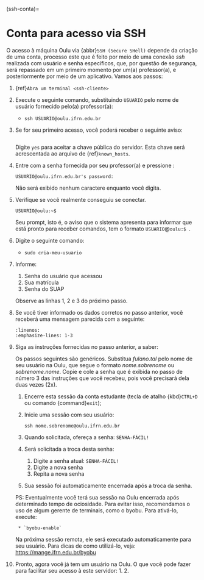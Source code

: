 (ssh-conta)=

# Conta para acesso via SSH

O acesso à máquina Oulu via {abbr}`SSH (Secure SHell)` depende da criação de uma conta, processo este que é feito por meio de uma conexão *ssh* realizada com usuário e senha específicos, que, por questão de segurança, será repassado em um primeiro momento por um(a) professor(a), e posteriormente por meio de um aplicativo. Vamos aos passos:

1. {ref}`Abra um terminal <ssh-cliente>`
2. Execute o seguinte comando, substituindo `USUARIO` pelo nome de usuário fornecido pelo(a) professor(a):
    * `ssh USUARIO@oulu.ifrn.edu.br`
    
3. Se for seu primeiro acesso, você poderá receber o seguinte aviso: 
    ```{literalinclude} teste-autenticidade-servidor.txt
    ```
    Digite `yes` para aceitar a chave pública do servidor. Esta chave será acrescentada ao arquivo de {ref}`known_hosts`.

4. Entre com a senha fornecida por seu professor(a) e pressione :

    ```
    USUARIO@oulu.ifrn.edu.br's password: 
    ```

    Não será exibido nenhum caractere enquanto você digita.

5. Verifique se você realmente conseguiu se conectar.

    ```
    USUARIO@oulu:~$
    ```

    Seu prompt, isto é, o aviso que o sistema apresenta para informar que está pronto para receber comandos, tem o formato `USUARIO`@`oulu:$ `.

6. Digite o seguinte comando:

    * `sudo cria-meu-usuario`

7. Informe:

    1. Senha do usuário que acessou
    2. Sua matrícula
    3. Senha do SUAP

    Observe as linhas 1, 2 e 3 do próximo passo.

8. Se você tiver informado os dados corretos no passo anterior, você receberá uma mensagem parecida com a seguinte:

    ```{literalinclude} cria-meu-usuario.txt
    :linenos:
    :emphasize-lines: 1-3
    ```

9. Siga as instruções fornecidas no passo anterior, a saber:

    Os passos seguintes são genéricos. Substitua *fulano.tal* pelo nome de seu usuário na Oulu, que segue o formato *nome.sobrenome* ou *sobrenome.nome*. Copie e cole a senha que é exibida no passo de número 3 das instruções que você recebeu, pois você precisará dela duas vezes (2x).

    1. Encerre esta sessão da conta estudante (tecla de atalho {kbd}`CTRL+D` ou comando {command}`exit`);
    2. Inicie uma sessão com seu usuário:

        `ssh nome.sobrenome@oulu.ifrn.edu.br`

    3. Quando solicitada, ofereça a senha: `SENHA-FÁCIL!`
    4. Será solicitada a troca desta senha:
        1. Digite a senha atual: `SENHA-FÁCIL!`
        2. Digite a nova senha
        3. Repita a nova senha
    5. Sua sessão foi automaticamente encerrada após a troca da senha.

    PS: Eventualmente você terá sua sessão na Oulu encerrada após determinado 
    tempo de ociosidade. Para evitar isso, recomendamos o uso de algum 
    gerente de terminais, como o byobu. Para ativá-lo, execute:

        * `byobu-enable`

    Na próxima sessão remota, ele será executado automaticamente para seu usuário.
    Para dicas de como utilizá-lo, veja: <https://mange.ifrn.edu.br/byobu>

10. Pronto, agora você já tem um usuário na Oulu. O que você pode fazer para facilitar seu acesso à este servidor:
    1. 
    2. 
